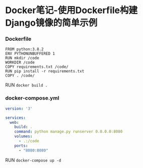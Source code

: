 # Docker笔记-使用Dockerfile构建Django镜像的简单示例


### Dockerfile

```
FROM python:3.8.2
ENV PYTHONUNBUFFERED 1
RUN mkdir /code
WORKDIR /code
COPY requirements.txt /code/
RUN pip install -r requirements.txt
COPY . /code/
```
RUN `docker build .`

### docker-compose.yml
```yml
version: '3'

services:
  web:
    build: .
    command: python manage.py runserver 0.0.0.0:8080
    volumes:
      - .:/code
    ports:
      - "8080:8080"
```

RUN `docker-compose up -d`
